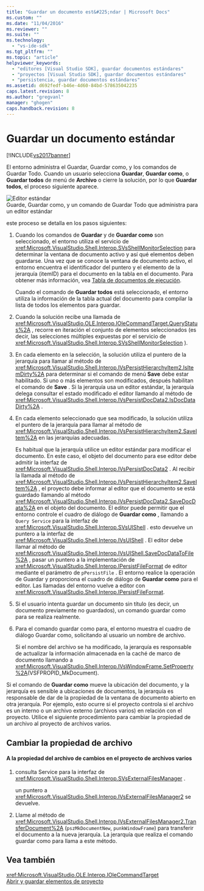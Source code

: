```yaml
---
title: "Guardar un documento est&#225;ndar | Microsoft Docs"
ms.custom: ""
ms.date: "11/04/2016"
ms.reviewer: ""
ms.suite: ""
ms.technology: 
  - "vs-ide-sdk"
ms.tgt_pltfrm: ""
ms.topic: "article"
helpviewer_keywords: 
  - "editores [Visual Studio SDK], guardar documentos estándares"
  - "proyectos [Visual Studio SDK], guardar documentos estándares"
  - "persistencia, guardar documentos estándares"
ms.assetid: d692fedf-b46e-4d60-84bd-578635042235
caps.latest.revision: 8
ms.author: "gregvanl"
manager: "ghogen"
caps.handback.revision: 8
---
```

# Guardar un documento est&#225;ndar
[!INCLUDE[vs2017banner](../../code-quality/includes/vs2017banner.md)]

El entorno administra el Guardar, Guardar como, y los comandos de Guardar Todo.  Cuando un usuario selecciona **Guardar**, **Guardar como**, o **Guardar todos** de menú de **Archivo** o cierre la solución, por lo que **Guardar todos**, el proceso siguiente aparece.  
  
 ![Editor estándar](~/extensibility/internals/media/public.gif "Public")  
Guarde, Guardar como, y un comando de Guardar Todo que administra para un editor estándar  
  
 este proceso se detalla en los pasos siguientes:  
  
1.  Cuando los comandos de **Guardar** y de **Guardar como** son seleccionado, el entorno utiliza el servicio de <xref:Microsoft.VisualStudio.Shell.Interop.SVsShellMonitorSelection> para determinar la ventana de documento activo y así qué elementos deben guardarse.  Una vez que se conoce la ventana de documento activo, el entorno encuentra el identificador del puntero y el elemento de la jerarquía \(itemID\) para el documento en la tabla en el documento.  Para obtener más información, vea [Tabla de documentos de ejecución](../../extensibility/internals/running-document-table.md).  
  
     Cuando el comando de **Guardar todos** está seleccionado, el entorno utiliza la información de la tabla actual del documento para compilar la lista de todos los elementos para guardar.  
  
2.  Cuando la solución recibe una llamada de <xref:Microsoft.VisualStudio.OLE.Interop.IOleCommandTarget.QueryStatus%2A> , recorre en iteración el conjunto de elementos seleccionados \(es decir, las selecciones múltiples expuestas por el servicio de <xref:Microsoft.VisualStudio.Shell.Interop.SVsShellMonitorSelection> \).  
  
3.  En cada elemento en la selección, la solución utiliza el puntero de la jerarquía para llamar al método de <xref:Microsoft.VisualStudio.Shell.Interop.IVsPersistHierarchyItem2.IsItemDirty%2A> para determinar si el comando de menú **Save** debe estar habilitado.  Si uno o más elementos son modificados, después habilitan el comando de **Save** .  Si la jerarquía usa un editor estándar, la jerarquía delega consultar el estado modificado el editor llamando al método de <xref:Microsoft.VisualStudio.Shell.Interop.IVsPersistDocData2.IsDocDataDirty%2A> .  
  
4.  En cada elemento seleccionado que sea modificado, la solución utiliza el puntero de la jerarquía para llamar al método de <xref:Microsoft.VisualStudio.Shell.Interop.IVsPersistHierarchyItem2.SaveItem%2A> en las jerarquías adecuadas.  
  
     Es habitual que la jerarquía utilice un editor estándar para modificar el documento.  En este caso, el objeto del documento para ese editor debe admitir la interfaz de <xref:Microsoft.VisualStudio.Shell.Interop.IVsPersistDocData2> .  Al recibir la llamada al método de <xref:Microsoft.VisualStudio.Shell.Interop.IVsPersistHierarchyItem2.SaveItem%2A> , el proyecto debe informar al editor que el documento se está guardado llamando al método <xref:Microsoft.VisualStudio.Shell.Interop.IVsPersistDocData2.SaveDocData%2A> en el objeto del documento.  El editor puede permitir que el entorno controle el cuadro de diálogo de **Guardar como** , llamando a `Query Service` para la interfaz de <xref:Microsoft.VisualStudio.Shell.Interop.SVsUIShell> .  esto devuelve un puntero a la interfaz de <xref:Microsoft.VisualStudio.Shell.Interop.IVsUIShell> .  El editor debe llamar al método de <xref:Microsoft.VisualStudio.Shell.Interop.IVsUIShell.SaveDocDataToFile%2A> , pasar un puntero a la implementación de <xref:Microsoft.VisualStudio.Shell.Interop.IPersistFileFormat> de editor mediante el parámetro de `pPersistFile` .  El entorno realice la operación de Guardar y proporciona el cuadro de diálogo de **Guardar como** para el editor.  Las llamadas del entorno vuelve a editor con <xref:Microsoft.VisualStudio.Shell.Interop.IPersistFileFormat>.  
  
5.  Si el usuario intenta guardar un documento sin título \(es decir, un documento previamente no guardados\), un comando guardar como para se realiza realmente.  
  
6.  Para el comando guardar como para, el entorno muestra el cuadro de diálogo Guardar como, solicitando al usuario un nombre de archivo.  
  
     Si el nombre del archivo se ha modificado, la jerarquía es responsable de actualizar la información almacenada en la caché de marco de documento llamando a <xref:Microsoft.VisualStudio.Shell.Interop.IVsWindowFrame.SetProperty%2A>\(VSFPROPID\_MkDocument\).  
  
 Si el comando de **Guardar como** mueve la ubicación del documento, y la jerarquía es sensible a ubicaciones de documentos, la jerarquía es responsable de dar de la propiedad de la ventana de documento abierto en otra jerarquía.  Por ejemplo, esto ocurre si el proyecto controla si el archivo es un interno o un archivo externo \(archivos varios\) en relación con el proyecto.  Utilice el siguiente procedimiento para cambiar la propiedad de un archivo al proyecto de archivos varios.  
  
## Cambiar la propiedad de archivo  
  
#### A la propiedad del archivo de cambios en el proyecto de archivos varios  
  
1.  consulta Service para la interfaz de <xref:Microsoft.VisualStudio.Shell.Interop.SVsExternalFilesManager> .  
  
     un puntero a <xref:Microsoft.VisualStudio.Shell.Interop.IVsExternalFilesManager2> se devuelve.  
  
2.  Llame al método de <xref:Microsoft.VisualStudio.Shell.Interop.IVsExternalFilesManager2.TransferDocument%2A> \(`pszMkDocumentNew`, `punkWindowFrame`\) para transferir el documento a la nueva jerarquía.  La jerarquía que realiza el comando guardar como para llama a este método.  
  
## Vea también  
 <xref:Microsoft.VisualStudio.OLE.Interop.IOleCommandTarget>   
 [Abrir y guardar elementos de proyecto](../../extensibility/internals/opening-and-saving-project-items.md)